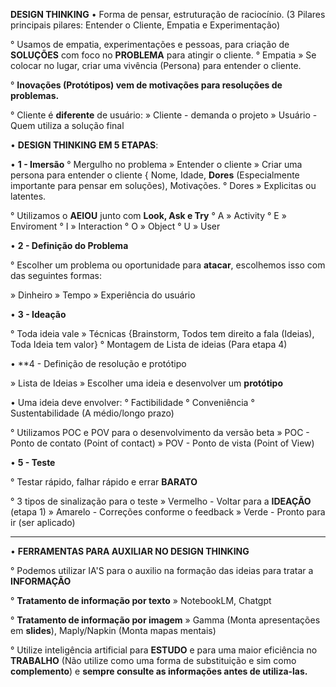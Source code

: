 **DESIGN THINKING**
• Forma de pensar, estruturação de raciocínio. (3 Pilares principais pilares: Entender o Cliente, Empatia e Experimentação)

° Usamos de empatia, experimentações e pessoas, para criação de **SOLUÇÕES** com foco no **PROBLEMA** para atingir o cliente.
° Empatia » Se colocar no lugar, criar uma vivência (Persona) para entender o cliente.

° **Inovações (Protótipos) vem de motivações para resoluções de problemas.**

° Cliente é **diferente** de usuário:
» Cliente - demanda o projeto
» Usuário - Quem utiliza a solução final

• **DESIGN THINKING EM 5 ETAPAS**:

• **1 - Imersão**
° Mergulho no problema » Entender o cliente
» Criar uma persona para entender o cliente { Nome, Idade, **Dores** (Especialmente importante para pensar em soluções), Motivações.
° Dores » Explicitas ou latentes.

° Utilizamos o **AEIOU** junto com **Look, Ask e Try**
° A » Activity
° E » Enviroment
° I » Interaction
° O » Object
° U » User

• **2 - Definição do Problema**

° Escolher um problema ou oportunidade para **atacar**, escolhemos isso com das seguintes formas:

» Dinheiro
» Tempo
» Experiência do usuário

• **3 - Ideação**

° Toda ideia vale » Técnicas {Brainstorm, Todos tem direito a fala (Ideias), Toda Ideia tem valor}
° Montagem de Lista de ideias (Para etapa 4)

• **4 - Definição de resolução e protótipo

» Lista de Ideias » Escolher uma ideia e desenvolver um **protótipo**

• Uma ideia deve envolver:
° Factibilidade
° Conveniência 
° Sustentabilidade (A médio/longo prazo)

° Utilizamos POC e POV para o desenvolvimento da versão beta 
» POC - Ponto de contato (Point of contact)
» POV - Ponto de vista (Point of View)

• **5 - Teste**

° Testar rápido, falhar rápido e errar **BARATO**

° 3 tipos de sinalização para o teste
» Vermelho - Voltar para a **IDEAÇÃO** (etapa 1)
» Amarelo - Correções conforme o feedback 
» Verde - Pronto para ir (ser aplicado)

--------------------------------------------------------------------

• **FERRAMENTAS PARA AUXILIAR NO DESIGN THINKING**

° Podemos utilizar IA'S para o auxilio na formação das ideias para tratar a **INFORMAÇÃO**

° **Tratamento de informação por texto**
» NotebookLM, Chatgpt

° **Tratamento de informação por imagem**
» Gamma (Monta apresentações em **slides**), Maply/Napkin (Monta mapas mentais)

° Utilize inteligência artificial para **ESTUDO** e para uma maior eficiência no **TRABALHO** (Não utilize como uma forma de substituição e sim como **complemento**) e **sempre consulte as informações antes de utiliza-las.**




